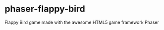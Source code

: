 phaser-flappy-bird
==================

Flappy Bird game made with the awesome HTML5 game framework Phaser
